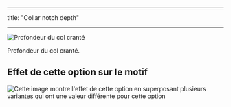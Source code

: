 - - -
title: "Collar notch depth"
- - -

![Profondeur du col cranté](collarnotchdepth.svg)

Profondeur du col cranté.

## Effet de cette option sur le motif

![Cette image montre l'effet de cette option en superposant plusieurs variantes qui ont une valeur différente pour cette option](jaeger_collarnotchdepth_sample.svg "Effect of this option on the pattern")
